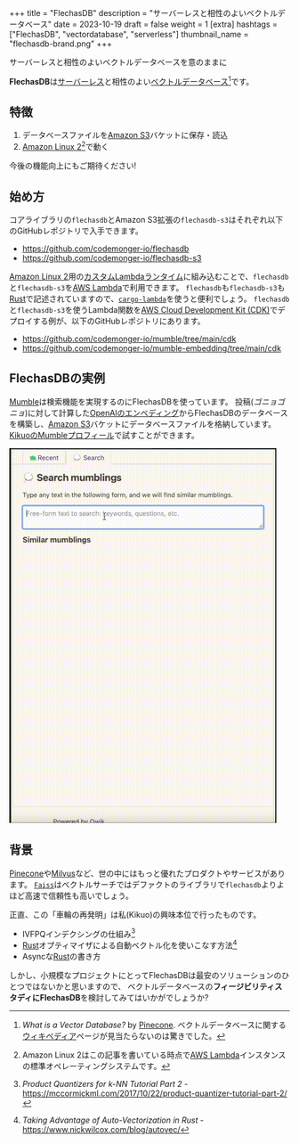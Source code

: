 +++
title = "FlechasDB"
description = "サーバーレスと相性のよいベクトルデータベース"
date = 2023-10-19
draft = false
weight = 1
[extra]
hashtags = ["FlechasDB", "vectordatabase", "serverless"]
thumbnail_name = "flechasdb-brand.png"
+++

サーバーレスと相性のよいベクトルデータベースを意のままに

<!-- more -->

**FlechasDB**は[サーバーレス](https://aws.amazon.com/serverless/)と相性のよい[ベクトルデータベース](https://www.pinecone.io/learn/vector-database/)[^1]です。

[^1]: _What is a Vector Database?_ by [Pinecone](https://www.pinecone.io). ベクトルデータベースに関する[ウィキペディア](https://www.wikipedia.org)ページが見当たらないのは驚きでした。

## 特徴

1. データベースファイルを[Amazon S3](https://aws.amazon.com/s3/)バケットに保存・読込
2. [Amazon Linux 2](https://aws.amazon.com/amazon-linux-2/?amazon-linux-whats-new.sort-by=item.additionalFields.postDateTime&amazon-linux-whats-new.sort-order=desc)[^2]で動く

今後の機能向上にもご期待ください!

[^2]: Amazon Linux 2はこの記事を書いている時点で[AWS Lambda](https://aws.amazon.com/lambda/)インスタンスの標準オペレーティングシステムです。

## 始め方

コアライブラリの`flechasdb`とAmazon S3拡張の`flechasdb-s3`はそれぞれ以下のGitHubレポジトリで入手できます。
- <https://github.com/codemonger-io/flechasdb>
- <https://github.com/codemonger-io/flechasdb-s3>

[Amazon Linux 2](https://aws.amazon.com/amazon-linux-2/?amazon-linux-whats-new.sort-by=item.additionalFields.postDateTime&amazon-linux-whats-new.sort-order=desc)用の[カスタムLambdaランタイム](https://docs.aws.amazon.com/lambda/latest/dg/runtimes-custom.html)に組み込むことで、`flechasdb`と`flechasdb-s3`を[AWS Lambda](https://aws.amazon.com/lambda/)で利用できます。
`flechasdb`も`flechasdb-s3`も[Rust](https://www.rust-lang.org)で記述されていますので、[`cargo-lambda`](https://www.cargo-lambda.info)を使うと便利でしょう。
`flechasdb`と`flechasdb-s3`を使うLambda関数を[AWS Cloud Development Kit (CDK)](https://aws.amazon.com/cdk/)でデプロイする例が、以下のGitHubレポジトリにあります。
- <https://github.com/codemonger-io/mumble/tree/main/cdk>
- <https://github.com/codemonger-io/mumble-embedding/tree/main/cdk>

## FlechasDBの実例

[Mumble](../mumble/)は検索機能を実現するのにFlechasDBを使っています。
投稿(_ゴニョゴニョ_)に対して計算した[OpenAIのエンべディング](https://platform.openai.com/docs/models/embeddings)からFlechasDBのデータベースを構築し、[Amazon S3](https://aws.amazon.com/s3/)バケットにデータベースファイルを格納しています。
[KikuoのMumbleプロフィール](https://mumble.codemonger.io/viewer/users/kemoto/)で試すことができます。

![similarity search demo](./similarity-search-demo.gif)

## 背景

[Pinecone](https://www.pinecone.io)や[Milvus](https://milvus.io)など、世の中にはもっと優れたプロダクトやサービスがあります。
[`Faiss`](https://github.com/facebookresearch/faiss)はベクトルサーチではデファクトのライブラリで`flechasdb`よりよほど高速で信頼性も高いでしょう。

正直、この「車輪の再発明」は私(Kikuo)の興味本位で行ったものです。
- IVFPQインデクシングの仕組み[^3]
- [Rust](https://www.rust-lang.org)オプティマイザによる自動ベクトル化を使いこなす方法[^4]
- Asyncな[Rust](https://www.rust-lang.org)の書き方

しかし、小規模なプロジェクトにとってFlechasDBは最安のソリューションのひとつではないかと思いますので、
ベクトルデータベースの**フィージビリティスタディにFlechasDB**を検討してみてはいかがでしょうか?

[^3]: _Product Quantizers for k-NN Tutorial Part 2_ - <https://mccormickml.com/2017/10/22/product-quantizer-tutorial-part-2/>

[^4]: _Taking Advantage of Auto-Vectorization in Rust_ - <https://www.nickwilcox.com/blog/autovec/>